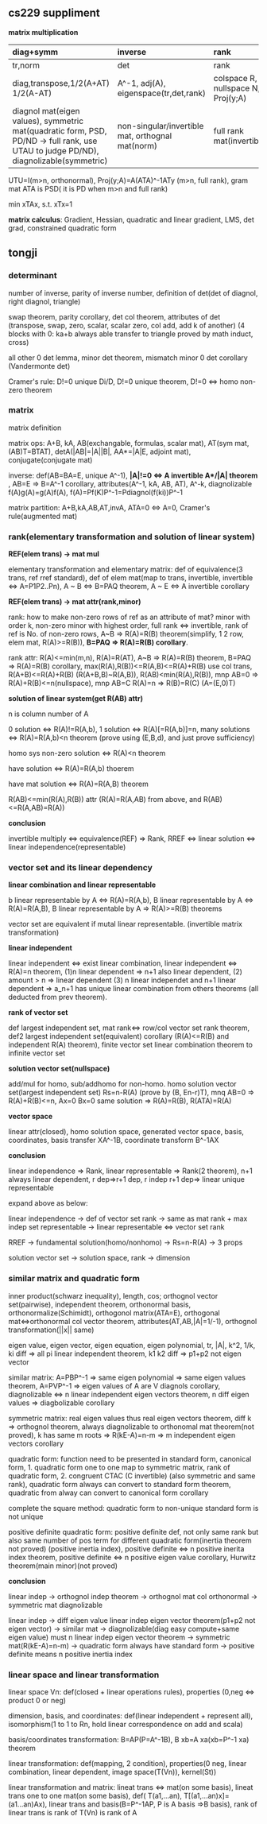 ## cs229 suppliment

**matrix multiplication**

| diag+symm | inverse | rank |
|:----------|:--------|:-----|
| tr,norm | det | rank |
| diag,transpose,1/2(A+AT) 1/2(A-AT) | A^-1, adj(A), eigenspace(tr,det,rank) | colspace R, nullspace N, Proj(y;A) |
| diagnol mat(eigen values), symmetric mat(quadratic form, PSD, PD/ND -> full rank, use UTAU to judge PD/ND), diagnolizable(symmetric) | non-singular/invertible mat, orthognal mat(norm) | full rank mat(invertible) | 

UTU=I(m>n, orthonormal), Proj(y;A)=A(ATA)^-1ATy (m>n, full rank), gram mat ATA is PSD( it is PD when m>n and full rank)

min xTAx, s.t. xTx=1

**matrix calculus**: Gradient, Hessian, quadratic and linear gradient, LMS, det grad, constrained quadratic form

## tongji

### determinant 

number of inverse, parity of inverse number, definition of det(det of diagnol, right diagnol, triangle)

swap theorem, parity corollary, det col theorem, attributes of det (transpose, swap, zero, scalar, scalar zero, col add, add k of another) (4 blocks with 0: ka+b always able transfer to triangle proved by math induct, cross)

all other 0 det lemma, minor det theorem, mismatch minor 0 det corollary (Vandermonte det)

Cramer's rule: D!=0 unique Di/D, D!=0 unique theorem, D!=0 <=> homo non-zero theorem

### matrix

matrix definition

matrix ops: A+B, kA, AB(exchangable, formulas, scalar mat), AT(sym mat, (AB)T=BTAT), detA(|AB|=|A||B|, AA*=|A|E, adjoint mat), conjugate(conjugate mat)

inverse: def(AB=BA=E, unique A^-1), **|A|!=0 <=> A invertible A&ast;/|A| theorem** , AB=E => B=A^-1 corollary, attributes(A^-1, kA, AB, AT), A^-k, diagnolizable f(A)g(A)=g(A)f(A), f(A)=Pf(K)P^-1=Pdiagnol(f(ki))P^-1

matrix partition: A+B,kA,AB,AT,invA, ATA=0 <=> A=0, Cramer's rule(augmented mat)

### rank(elementary transformation and solution of linear system)

**REF(elem trans) -> mat mul**

elementary transformation and elementary matrix: def of equivalence(3 trans, ref rref standard), def of elem mat(map to trans, invertible, invertible <=> A=P1P2..Pn), A ~ B <=> B=PAQ theorem, A ~ E <=> A invertible corollary

**REF(elem trans) -> mat attr(rank,minor)**

rank: how to make non-zero rows of ref as an attribute of mat? minor with order k, non-zero minor with highest order, full rank <=> invertible, rank of ref is No. of non-zero rows, A~B => R(A)=R(B) theorem(simplify, 1 2 row, elem mat, R(A)>=R(B)), **B=PAQ => R(A)=R(B) corollary**. 

rank attr: R(A)<=min(m,n), R(A)=R(AT), A~B => R(A)=R(B) theorem, B=PAQ => R(A)=R(B) corollary, max(R(A),R(B))<=R(A,B)<=R(A)+R(B) use col trans, R(A+B)<=R(A)+R(B) (R(A+B,B)~R(A,B)), R(AB)<min(R(A),R(B)), mnp AB=0 => R(A)+R(B)<=n(nullspace), mnp AB=C R(A)=n => R(B)=R(C) (A=(E,0)T)

**solution of linear system(get R(AB) attr)**

n is column number of A

0 solution <=> R(A)!=R(A,b), 1 solution <=> R(A)[=R(A,b)]=n, many solutions <=> R(A)=R(A,b)<n theorem (prove using (E,B,d), and just prove sufficiency)

homo sys non-zero solution <=> R(A)<n theorem

have solution <=> R(A)=R(A,b) thoerem

have mat solution <=> R(A)=R(A,B) theorem

R(AB)<=min(R(A),R(B)) attr (R(A)=R(A,AB) from above, and R(AB)<=R(A,AB)=R(A))

**conclusion**

invertible multiply <=> equivalence(REF) => Rank, RREF <=> linear solution <=> linear independence(representable)

### vector set and its linear dependency

**linear combination and linear representable**

b linear representable by A <=> R(A)=R(A,b), B linear representable by A <=> R(A)=R(A,B),  B linear representable by A => R(A)>=R(B) theorems

vector set are equivalent if mutal linear representable. (invertible matrix transformation)

**linear independent**

linear independent <=> exist linear combination, linear independent <=> R(A)=n theorem, (1)n linear dependent => n+1 also linear dependent, (2) amount > n => linear dependent (3) n linear independet and n+1 linear dependent => a_n+1 has unique linear combination from others theorems (all deducted from prev theorem). 

**rank of vector set**

def largest independent set, mat rank<=> row/col vector set rank theorem, def2 largest independent set(equivalent) corollary (R(A)<=R(B) and independent R(A) theorem), finite vector set linear combination theorem to infinite vector set

**solution vector set(nullspace)**

add/mul for homo, sub/addhomo for non-homo. homo solution vector set(largest independent set) Rs=n-R(A) (prove by (B, En-r)T), mnq AB=0 => R(A)+R(B)<=n, Ax=0 Bx=0 same solution => R(A)=R(B), R(ATA)=R(A)

**vector space**

linear attr(closed), homo solution space, generated vector space, basis, coordinates, basis transfer XA^-1B, coordinate transform B^-1AX

**conclusion**

linear independence => Rank, linear representable => Rank(2 theorem), n+1 always linear dependent, r dep=>r+1 dep, r indep r+1 dep=> linear unique representable

expand above as below:

linear independence -> def of vector set rank -> same as mat rank + max indep set representable -> linear representable <=> vector set rank

RREF -> fundamental solution(homo/nonhomo) -> Rs=n-R(A) -> 3 props

solution vector set -> solution space, rank -> dimension

### similar matrix and quadratic form

inner product(schwarz inequality), length, cos; orthognol vector set(pairwise), independent theorem, orthonormal basis, orthonormalize(Schimidt), orthogonol matrix(ATA=E), orthogonal mat<=>orthonormal col vector theorem, attributes(AT,AB,|A|=1/-1), orthognol transformation(||x|| same)

eigen value, eigen vector, eigen equation, eigen polynomial, tr, |A|, k^2, 1/k, ki diff => all pi linear independent theorem, k1 k2 diff => p1+p2 not eigen vector

similar matrix: A=PBP^-1 => same eigen polynomial => same eigen values theorem, A=PVP^-1 => eigen values of A are V diagnols corollary, diagnolizable <=> n linear independent eigen vectors theorem, n diff eigen values => diagbolizable corollary

symmetric matrix: real eigen values thus real eigen vectors theorem, diff k => orthognol theorem, always diagnolizable to orthonomal mat theorem(not proved), k has same m roots => R(kE-A)=n-m => m independent eigen vectors corollary

quadratic form: function need to be presented in standard form, canonical form, 1. quadratic form one to one map to symmetric matrix, rank of quadratic form, 2. congruent CTAC (C invertible) (also symmetric and same rank), quadratic form always can convert to standard form theorem, quadratic from alway can convert to canonical form corollary

complete the square method: quadratic form to non-unique standard form is not unique

positive definite quadratic form: positive definite def, not only same rank but also same number of pos term for different quadratic form(inertia theorem not proved) (positive inertia index), positive definite <=> n positive inerita index theorem,  positive definite <=> n positive eigen value corollary, Hurwitz theorem(main minor)(not proved)

**conclusion**

linear indep -> orthognol indep theorem -> orthognol mat col orthonormal -> symmetric mat diagnolizable

linear indep -> diff eigen value linear indep eigen vector theorem(p1+p2 not eigen vector) -> similar mat -> diagnolizable(diag easy compute+same eigen value) must n linear indep eigen vector theorem -> symmetric mat(R(kE-A)=n-m) -> quadratic form always have standard form -> positive definite means n positive inertia index

### linear space and linear transformation

linear space Vn: def(closed + linear operations rules), properties (0,neg <=> product 0 or neg)

dimension, basis, and coordinates: def(linear independent + represent all), isomorphism(1 to 1 to Rn, hold linear correspondence on add and scala)

basis/coordinates transformation: B=AP(P=A^-1B), B xb=A xa(xb=P^-1 xa) theorem

linear transformation: def(mapping, 2 condition), properties(0 neg, linear combination, linear dependent, image space(T(Vn)), kernel(St))

linear transformation and matrix: lineat trans <=> mat(on some basis), lineat trans one to one mat(on some basis), def( T(a1,...an), T[(a1,...an)x]=(a1...an)Ax), linear trans and basis(B=P^-1AP, P is A basis =>B basis), rank of linear trans is rank of T(Vn) is rank of A
